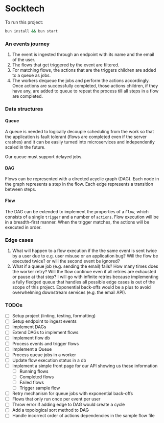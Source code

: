 # Socktech

To run this project:

```bash
bun install && bun start
```

### An events journey

1. The event is ingested through an endpoint with its name and the email of the user.
2. The flows that get triggered by the event are filtered.
3. For matching flows, the actions that are the triggers children are added to a queue as jobs.
4. The workers dequeue the jobs and perform the actions accordingly. Once actions are successfully completed, those actions children, if they have any, are added to queue to repeat the process till all steps in a flow are completed.

### Data structures

#### Queue

A queue is needed to logically decouple scheduling from the work so that the application is fault tolerant (flows are completed even if the server crashes) and it can be easily turned into microservices and independently scaled in the future.

Our queue must support delayed jobs.

#### DAG

Flows can be represented with a directed acyclic graph (DAG). Each node in the graph represents a step in the flow. Each edge represents a transition between steps.

#### Flow

The DAG can be extended to implement the properties of a `Flow`, which consists of a single `trigger` and a number of `actions`. Flow execution will be in a breadth-first manner. When the trigger matches, the actions will be executed in order.

### Edge cases

1. What will happen to a flow execution if the the same event is sent twice by a user due to e.g. user misuse or an application bug? Will the flow be executed twice? or will the second event be ignored?
2. What if a queue job (e.g. sending the email) fails? How many times does the worker retry? Will the flow continue even if all retries are exhausted or pause at that step? I will go with infinite retries because implementing a fully fledged queue that handles all possible edge cases is out of the scope of this project. Exponential back-offs would be a plus to avoid overwhelming downstream services (e.g. the email API).

### TODOs

- [ ] Setup project (linting, testing, formatting)
- [ ] Setup endpoint to ingest events
- [ ] Implement DAGs
- [ ] Extend DAGs to implement flows
- [ ] Implement flow db
- [ ] Process events and trigger flows
- [ ] Implement a Queue
- [ ] Process queue jobs in a worker
- [ ] Update flow execution status in a db
- [ ] Implement a simple front page for our API showing us these information
  - [ ] Running flows
  - [ ] Completed flows
  - [ ] Failed flows
  - [ ] Trigger sample flow
- [ ] Retry mechanism for queue jobs with exponential back-offs
- [ ] Flows that only run once per event per user
- [ ] Throw error if adding edge to DAG would create a cycle
- [ ] Add a topological sort method to DAG
- [ ] Handle incorrect order of actions dependencies in the sample flow file
